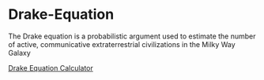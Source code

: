 # Drake-Equation
The Drake equation is a probabilistic argument used to estimate the number of active, communicative extraterrestrial civilizations in the Milky Way Galaxy

[Drake Equation Calculator](https://nickmihal.github.io/Drake-Equation/)
